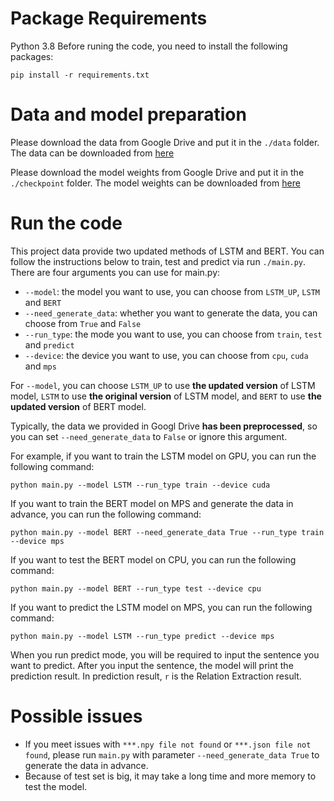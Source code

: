 # Package Requirements
Python 3.8
Before runing the code, you need to install the following packages:
```terminal
pip install -r requirements.txt
```

# Data and model preparation
Please download the data from Google Drive and put it in the `./data` folder. The data can be downloaded from [here](https://drive.google.com/drive/folders/1AC6sN87-FcfLcr_9SWqVO4yX49wPXKKl?usp=sharing)

Please download the model weights from Google Drive and put it in the `./checkpoint` folder. The model weights can be downloaded from [here](https://drive.google.com/drive/folders/1kZN6OfedEjPhP8DG_yclB5_BM02LNKmv?usp=share_link)

# Run the code
This project data provide two updated methods of LSTM and BERT. You can follow the instructions below to train, test and predict via run `./main.py`.
There are four arguments you can use for main.py:
- `--model`: the model you want to use, you can choose from `LSTM_UP`, `LSTM` and `BERT`
- `--need_generate_data`: whether you want to generate the data, you can choose from `True` and `False`
- `--run_type`: the mode you want to use, you can choose from `train`, `test` and `predict`
- `--device`: the device you want to use, you can choose from `cpu`, `cuda` and `mps`  

For `--model`, you can choose `LSTM_UP` to use **the updated version** of LSTM model, `LSTM` to use **the original version** of LSTM model, and `BERT` to use **the updated version** of BERT model.

Typically, the data we provided in Googl Drive **has been preprocessed**, so you can set `--need_generate_data` to `False` or ignore this argument.

For example, if you want to train the LSTM model on GPU, you can run the following command:
```terminal
python main.py --model LSTM --run_type train --device cuda
```

If you want to train the BERT model on MPS and generate the data in advance, you can run the following command:
```terminal
python main.py --model BERT --need_generate_data True --run_type train --device mps
```

If you want to test the BERT model on CPU, you can run the following command:
```terminal
python main.py --model BERT --run_type test --device cpu
```

If you want to predict the LSTM model on MPS, you can run the following command:
```terminal
python main.py --model LSTM --run_type predict --device mps
```
When you run predict mode, you will be required to input the sentence you want to predict. After you input the sentence, the model will print the prediction result. In prediction result, `r` is the Relation Extraction result.

# Possible issues
- If you meet issues with `***.npy file not found` or `***.json file not found`, please run `main.py` with parameter `--need_generate_data True` to generate the data in advance.
- Because of test set is big, it may take a long time and more memory to test the model.

